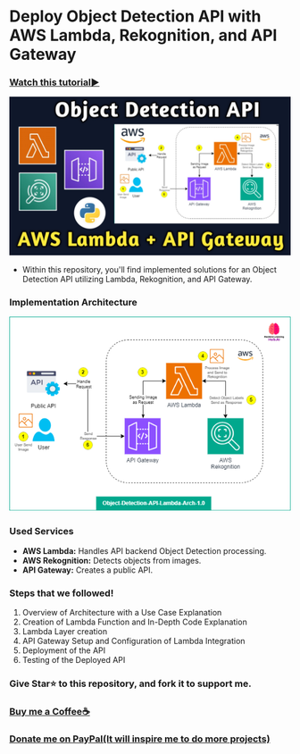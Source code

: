 # Deploy Object Detection API with AWS Lambda, Rekognition, and API Gateway

### [Watch this tutorial►](https://youtu.be/av-D5W4AFHk)
<img src="https://github.com/Spidy20/Object-Detection-API-Lambda/blob/master/yt_thumb.jpg">

- Within this repository, you'll find implemented solutions for an Object Detection API utilizing Lambda, Rekognition, and API Gateway.

### Implementation Architecture
<img src="https://github.com/Spidy20/Object-Detection-API-Lambda/blob/master/Object-Detection-API-Lambda-Arch-1.0.drawio.png">

### Used Services
- **AWS Lambda:** Handles API backend Object Detection processing.
- **AWS Rekognition:** Detects objects from images.
- **API Gateway:** Creates a public API.


### Steps that we followed!
1. Overview of Architecture with a Use Case Explanation
2. Creation of Lambda Function and In-Depth Code Explanation
3. Lambda Layer creation
4. API Gateway Setup and Configuration of Lambda Integration
5. Deployment of the API
6. Testing of the Deployed API


### Give Star⭐ to this repository, and fork it to support me. 

### [Buy me a Coffee☕](https://www.buymeacoffee.com/spidy20)
### [Donate me on PayPal(It will inspire me to do more projects)](https://www.paypal.me/spidy1820)
